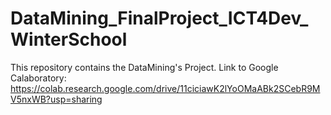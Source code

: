# DataMining_FinalProject_ICT4Dev_WinterSchool
This repository contains the DataMining's Project.
Link to Google Calaboratory: https://colab.research.google.com/drive/11ciciawK2lYoOMaABk2SCebR9MV5nxWB?usp=sharing
